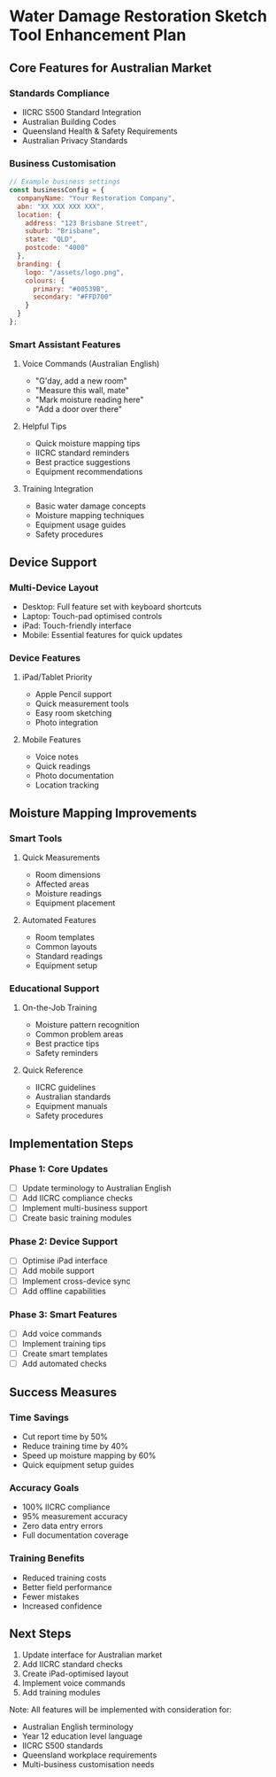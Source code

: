 # Water Damage Restoration Sketch Tool Enhancement Plan

## Core Features for Australian Market

### Standards Compliance
- IICRC S500 Standard Integration
- Australian Building Codes
- Queensland Health & Safety Requirements
- Australian Privacy Standards

### Business Customisation
```javascript
// Example business settings
const businessConfig = {
  companyName: "Your Restoration Company",
  abn: "XX XXX XXX XXX",
  location: {
    address: "123 Brisbane Street",
    suburb: "Brisbane",
    state: "QLD",
    postcode: "4000"
  },
  branding: {
    logo: "/assets/logo.png",
    colours: {
      primary: "#00539B",
      secondary: "#FFD700"
    }
  }
};
```

### Smart Assistant Features
1. Voice Commands (Australian English)
   - "G'day, add a new room"
   - "Measure this wall, mate"
   - "Mark moisture reading here"
   - "Add a door over there"

2. Helpful Tips
   - Quick moisture mapping tips
   - IICRC standard reminders
   - Best practice suggestions
   - Equipment recommendations

3. Training Integration
   - Basic water damage concepts
   - Moisture mapping techniques
   - Equipment usage guides
   - Safety procedures

## Device Support

### Multi-Device Layout
- Desktop: Full feature set with keyboard shortcuts
- Laptop: Touch-pad optimised controls
- iPad: Touch-friendly interface
- Mobile: Essential features for quick updates

### Device Features
1. iPad/Tablet Priority
   - Apple Pencil support
   - Quick measurement tools
   - Easy room sketching
   - Photo integration

2. Mobile Features
   - Voice notes
   - Quick readings
   - Photo documentation
   - Location tracking

## Moisture Mapping Improvements

### Smart Tools
1. Quick Measurements
   - Room dimensions
   - Affected areas
   - Moisture readings
   - Equipment placement

2. Automated Features
   - Room templates
   - Common layouts
   - Standard readings
   - Equipment setup

### Educational Support
1. On-the-Job Training
   - Moisture pattern recognition
   - Common problem areas
   - Best practice tips
   - Safety reminders

2. Quick Reference
   - IICRC guidelines
   - Australian standards
   - Equipment manuals
   - Safety procedures

## Implementation Steps

### Phase 1: Core Updates
- [ ] Update terminology to Australian English
- [ ] Add IICRC compliance checks
- [ ] Implement multi-business support
- [ ] Create basic training modules

### Phase 2: Device Support
- [ ] Optimise iPad interface
- [ ] Add mobile support
- [ ] Implement cross-device sync
- [ ] Add offline capabilities

### Phase 3: Smart Features
- [ ] Add voice commands
- [ ] Implement training tips
- [ ] Create smart templates
- [ ] Add automated checks

## Success Measures

### Time Savings
- Cut report time by 50%
- Reduce training time by 40%
- Speed up moisture mapping by 60%
- Quick equipment setup guides

### Accuracy Goals
- 100% IICRC compliance
- 95% measurement accuracy
- Zero data entry errors
- Full documentation coverage

### Training Benefits
- Reduced training costs
- Better field performance
- Fewer mistakes
- Increased confidence

## Next Steps
1. Update interface for Australian market
2. Add IICRC standard checks
3. Create iPad-optimised layout
4. Implement voice commands
5. Add training modules

Note: All features will be implemented with consideration for:
- Australian English terminology
- Year 12 education level language
- IICRC S500 standards
- Queensland workplace requirements
- Multi-business customisation needs
